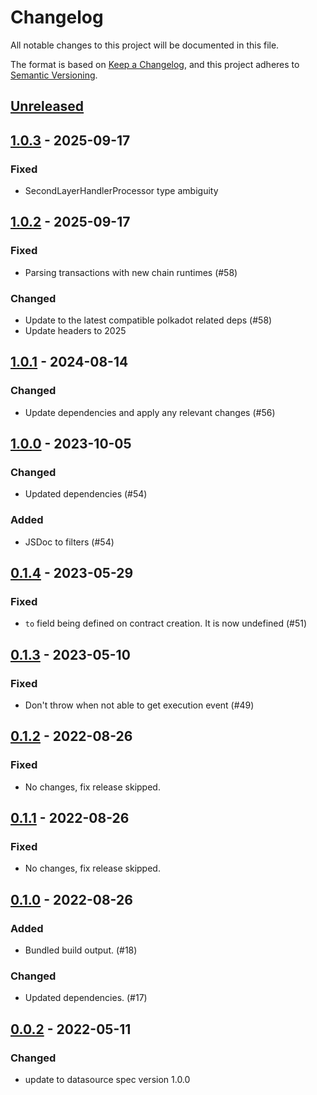 # Changelog
All notable changes to this project will be documented in this file.

The format is based on [Keep a Changelog](https://keepachangelog.com/en/1.0.0/),
and this project adheres to [Semantic Versioning](https://semver.org/spec/v2.0.0.html).

## [Unreleased]

## [1.0.3] - 2025-09-17
### Fixed
- SecondLayerHandlerProcessor type ambiguity

## [1.0.2] - 2025-09-17
### Fixed
- Parsing transactions with new chain runtimes (#58)

### Changed
- Update to the latest compatible polkadot related deps (#58)
- Update headers to 2025

## [1.0.1] - 2024-08-14
### Changed
- Update dependencies and apply any relevant changes (#56)

## [1.0.0] - 2023-10-05
### Changed
- Updated dependencies (#54)

### Added
- JSDoc to filters (#54)

## [0.1.4] - 2023-05-29
### Fixed
- `to` field being defined on contract creation. It is now undefined (#51)

## [0.1.3] - 2023-05-10
### Fixed
- Don't throw when not able to get execution event (#49)

## [0.1.2] - 2022-08-26
### Fixed
- No changes, fix release skipped.

## [0.1.1] - 2022-08-26
### Fixed
- No changes, fix release skipped.

## [0.1.0] - 2022-08-26
### Added
- Bundled build output. (#18)

### Changed
- Updated dependencies. (#17)

## [0.0.2] - 2022-05-11
### Changed
- update to datasource spec version 1.0.0

[Unreleased]: https://github.com/subquery/datasource-processors/compare/frontier-evm/1.0.3...HEAD
[1.0.3]: https://github.com/subquery/datasource-processors/compare/frontier-evm/1.0.2...frontier-evm/1.0.3
[1.0.2]: https://github.com/subquery/datasource-processors/compare/frontier-evm/1.0.1...frontier-evm/1.0.2
[1.0.1]: https://github.com/subquery/datasource-processors/compare/frontier-evm/1.0.0...frontier-evm/1.0.1
[1.0.0]: https://github.com/subquery/datasource-processors/compare/frontier-evm-processor/0.1.4...frontier-evm-processor/1.0.0
[0.1.4]: https://github.com/subquery/datasource-processors/frontier-evm/0.1.3...frontier-evm/0.1.4
[0.1.3]: https://github.com/subquery/datasource-processors/frontier-evm/0.1.2...frontier-evm/0.1.3
[0.1.2]: https://github.com/subquery/datasource-processors/frontier-evm/0.1.1...frontier-evm/0.1.2
[0.1.1]: https://github.com/subquery/datasource-processors/frontier-evm/0.1.0...frontier-evm/0.1.1
[0.1.0]: https://github.com/subquery/datasource-processors/frontier-evm/0.0.2...frontier-evm/0.1.0
[0.0.2]: https://github.com/subquery/datasource-processors/tags/frontier-evm/0.0.2

